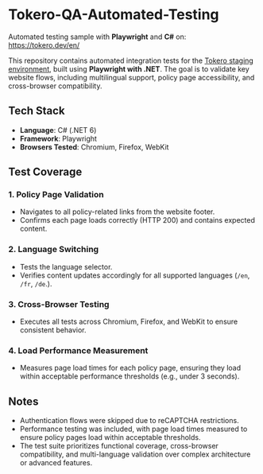 # Tokero-QA-Automated-Testing
Automated testing sample with **Playwright** and **C#** on: https://tokero.dev/en/

This repository contains automated integration tests for the [Tokero staging environment](https://tokero.dev/en/), built using **Playwright with .NET**. The goal is to validate key website flows, including multilingual support, policy page accessibility, and cross-browser compatibility.

## Tech Stack

- **Language**: C# (.NET 6)
- **Framework**: Playwright
- **Browsers Tested**: Chromium, Firefox, WebKit

## Test Coverage

### 1. Policy Page Validation
- Navigates to all policy-related links from the website footer.
- Confirms each page loads correctly (HTTP 200) and contains expected content.

### 2. Language Switching
- Tests the language selector.
- Verifies content updates accordingly for all supported languages (`/en`, `/fr`, `/de`.).

### 3. Cross-Browser Testing
- Executes all tests across Chromium, Firefox, and WebKit to ensure consistent behavior.

### 4. Load Performance Measurement
- Measures page load times for each policy page, ensuring they load within acceptable performance thresholds (e.g., under 3 seconds).

## Notes

- Authentication flows were skipped due to reCAPTCHA restrictions.
- Performance testing was included, with page load times measured to ensure policy pages load within acceptable thresholds.
- The test suite prioritizes functional coverage, cross-browser compatibility, and multi-language validation over complex architecture or advanced features.

